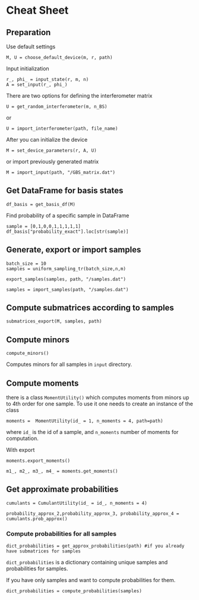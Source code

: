 # Cheat Sheet

## Preparation 

Use default settings 

```
M, U = choose_default_device(m, r, path)
```

Input initialization

```
r_, phi_ = input_state(r, m, n) 
A = set_input(r_, phi_) 
```


There are two options for defining the interferometer matrix
```
U = get_random_interferometer(m, n_BS)
```

or 
```
U = import_interferometer(path, file_name)
```

After you can initialize the device

```
M = set_device_parameters(r, A, U)
```

or import previously generated matrix

```
M = import_input(path, "/GBS_matrix.dat")
```

## Get DataFrame for basis states

```
df_basis = get_basis_df(M)
```
Find probability of a specific sample in DataFrame

```
sample = [0,1,0,0,1,1,1,1,1]
df_basis["probability_exact"].loc[str(sample)] 
```

## Generate, export or import samples

```
batch_size = 10 
samples = uniform_sampling_tr(batch_size,n,m)

export_samples(samples, path, "/samples.dat")

samples = import_samples(path, "/samples.dat")
```

## Compute submatrices according to samples

```
submatriсes_export(M, samples, path)
```

## Compute minors 

```
compute_minors()
```

Computes minors for all samples in `input` directory. 

## Compute moments 

there is a class `MomentUtility()` which computes moments from minors up to 4th order for one sample. 
To use it one needs to create an instance of the class

```
moments =  MomentUtility(id_ = 1, n_moments = 4, path=path)
```

where `id_` is the id of a sample, and `n_moments` number of moments for computation. 

With export

```
moments.export_moments()

m1_, m2_, m3_, m4_ = moments.get_moments()
```

## Get approximate probabilities

```
cumulants = CumulantUtility(id_ = id_, n_moments = 4)

probability_approx_2,probability_approx_3, probability_approx_4 = cumulants.prob_approx()
```

### Compute probabilities for all samples

```
dict_probabilities = get_approx_probabilities(path) #if you already have submatrices for samples
```

`dict_probabilities` is a dictionary containing unique samples and probabilities for samples. 


If you have only samples and want to compute probabilities for them. 

```
dict_probabilities = compute_probabilities(samples)
```

